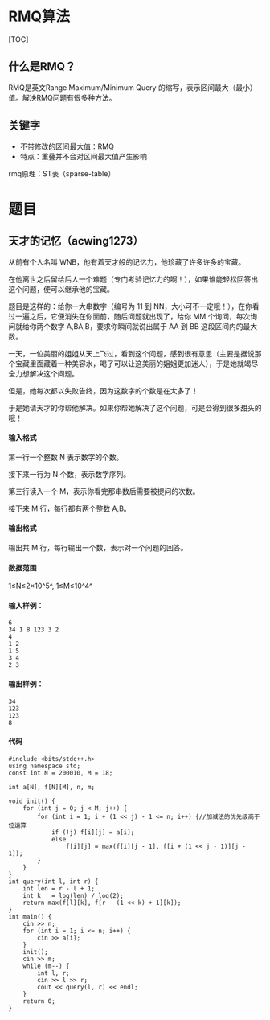 # RMQ算法

[TOC]

## 什么是RMQ？

RMQ是英文Range Maximum/Minimum Query 的缩写，表示区间最大（最小）值。解决RMQ问题有很多种方法。

## 关键字

* 不带修改的区间最大值：RMQ
* 特点：重叠并不会对区间最大值产生影响

 rmq原理：ST表（sparse-table）  

# 题目

## 天才的记忆（acwing1273）

从前有个人名叫 WNB，他有着天才般的记忆力，他珍藏了许多许多的宝藏。

在他离世之后留给后人一个难题（专门考验记忆力的啊！），如果谁能轻松回答出这个问题，便可以继承他的宝藏。

题目是这样的：给你一大串数字（编号为 11 到 NN，大小可不一定哦！），在你看过一遍之后，它便消失在你面前，随后问题就出现了，给你 MM 个询问，每次询问就给你两个数字 A,BA,B，要求你瞬间就说出属于 AA 到 BB 这段区间内的最大数。

一天，一位美丽的姐姐从天上飞过，看到这个问题，感到很有意思（主要是据说那个宝藏里面藏着一种美容水，喝了可以让这美丽的姐姐更加迷人），于是她就竭尽全力想解决这个问题。

但是，她每次都以失败告终，因为这数字的个数是在太多了！

于是她请天才的你帮他解决。如果你帮她解决了这个问题，可是会得到很多甜头的哦！

#### 输入格式

第一行一个整数 N 表示数字的个数。

接下来一行为 N 个数，表示数字序列。

第三行读入一个 M，表示你看完那串数后需要被提问的次数。

接下来 M 行，每行都有两个整数 A,B。

#### 输出格式

输出共 M 行，每行输出一个数，表示对一个问题的回答。

#### 数据范围

1≤N≤2×10^5^,
1≤M≤10^4^

#### 输入样例：

```
6
34 1 8 123 3 2
4
1 2
1 5
3 4
2 3
```

#### 输出样例：

```
34
123
123
8
```

#### 代码

~~~
#include <bits/stdc++.h>
using namespace std;
const int N = 200010, M = 18;

int a[N], f[N][M], n, m;

void init() {
    for (int j = 0; j < M; j++) {
        for (int i = 1; i + (1 << j) - 1 <= n; i++) {//加减法的优先级高于位运算
            if (!j) f[i][j] = a[i];
            else
                f[i][j] = max(f[i][j - 1], f[i + (1 << j - 1)][j - 1]);
        }
    }
}
int query(int l, int r) {
    int len = r - l + 1;
    int k   = log(len) / log(2);
    return max(f[l][k], f[r - (1 << k) + 1][k]);
}
int main() {
    cin >> n;
    for (int i = 1; i <= n; i++) {
        cin >> a[i];
    }
    init();
    cin >> m;
    while (m--) {
        int l, r;
        cin >> l >> r;
        cout << query(l, r) << endl;
    }
    return 0;
}
~~~


